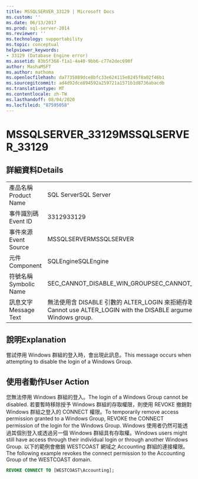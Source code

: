 ```yaml
---
title: MSSQLSERVER_33129 | Microsoft Docs
ms.custom: ''
ms.date: 06/13/2017
ms.prod: sql-server-2014
ms.reviewer: ''
ms.technology: supportability
ms.topic: conceptual
helpviewer_keywords:
- 33129 (Database Engine error)
ms.assetid: 83b5f368-f1a1-4a40-9bb6-c77e2dec690f
author: MashaMSFT
ms.author: mathoma
ms.openlocfilehash: da7735889dce8bfc33e624115e8245f8a02f46b1
ms.sourcegitcommit: ad4d92dce894592a259721a1571b1d8736abacdb
ms.translationtype: MT
ms.contentlocale: zh-TW
ms.lasthandoff: 08/04/2020
ms.locfileid: "87595058"
---
```

# <a name="mssqlserver_33129"></a><span data-ttu-id="bbdce-102">MSSQLSERVER_33129</span><span class="sxs-lookup"><span data-stu-id="bbdce-102">MSSQLSERVER_33129</span></span>
    
## <a name="details"></a><span data-ttu-id="bbdce-103">詳細資料</span><span class="sxs-lookup"><span data-stu-id="bbdce-103">Details</span></span>  
  
|||  
|-|-|  
|<span data-ttu-id="bbdce-104">產品名稱</span><span class="sxs-lookup"><span data-stu-id="bbdce-104">Product Name</span></span>|<span data-ttu-id="bbdce-105">SQL Server</span><span class="sxs-lookup"><span data-stu-id="bbdce-105">SQL Server</span></span>|  
|<span data-ttu-id="bbdce-106">事件識別碼</span><span class="sxs-lookup"><span data-stu-id="bbdce-106">Event ID</span></span>|<span data-ttu-id="bbdce-107">33129</span><span class="sxs-lookup"><span data-stu-id="bbdce-107">33129</span></span>|  
|<span data-ttu-id="bbdce-108">事件來源</span><span class="sxs-lookup"><span data-stu-id="bbdce-108">Event Source</span></span>|<span data-ttu-id="bbdce-109">MSSQLSERVER</span><span class="sxs-lookup"><span data-stu-id="bbdce-109">MSSQLSERVER</span></span>|  
|<span data-ttu-id="bbdce-110">元件</span><span class="sxs-lookup"><span data-stu-id="bbdce-110">Component</span></span>|<span data-ttu-id="bbdce-111">SQLEngine</span><span class="sxs-lookup"><span data-stu-id="bbdce-111">SQLEngine</span></span>|  
|<span data-ttu-id="bbdce-112">符號名稱</span><span class="sxs-lookup"><span data-stu-id="bbdce-112">Symbolic Name</span></span>|<span data-ttu-id="bbdce-113">SEC_CANNOT_DISABLE_WIN_GROUP</span><span class="sxs-lookup"><span data-stu-id="bbdce-113">SEC_CANNOT_DISABLE_WIN_GROUP</span></span>|  
|<span data-ttu-id="bbdce-114">訊息文字</span><span class="sxs-lookup"><span data-stu-id="bbdce-114">Message Text</span></span>|<span data-ttu-id="bbdce-115">無法使用含 DISABLE 引數的 ALTER_LOGIN 來拒絕存取 Windows 群組。</span><span class="sxs-lookup"><span data-stu-id="bbdce-115">Cannot use ALTER_LOGIN with the DISABLE argument to deny access to a Windows group.</span></span>|  
  
## <a name="explanation"></a><span data-ttu-id="bbdce-116">說明</span><span class="sxs-lookup"><span data-stu-id="bbdce-116">Explanation</span></span>  
 <span data-ttu-id="bbdce-117">嘗試停用 Windows 群組的登入時，會出現此訊息。</span><span class="sxs-lookup"><span data-stu-id="bbdce-117">This message occurs when attempting to disable the login of a Windows Group.</span></span>  
  
## <a name="user-action"></a><span data-ttu-id="bbdce-118">使用者動作</span><span class="sxs-lookup"><span data-stu-id="bbdce-118">User Action</span></span>  
 <span data-ttu-id="bbdce-119">您無法停用 Windows 群組的登入。</span><span class="sxs-lookup"><span data-stu-id="bbdce-119">The login of a Windows Group cannot be disabled.</span></span> <span data-ttu-id="bbdce-120">若要暫時移除授予 Windows 群組的存取權限，則使用 REVOKE 撤銷對 Windows 群組之登入的 CONNECT 權限。</span><span class="sxs-lookup"><span data-stu-id="bbdce-120">To temporarily remove access permission granted to a Windows Group, REVOKE the CONNECT permission of the login for the Windows Group.</span></span> <span data-ttu-id="bbdce-121">Windows 使用者仍然可能透過其個別登入或透過另一個 Windows 群組具有存取權。</span><span class="sxs-lookup"><span data-stu-id="bbdce-121">Windows users might still have access through their individual login or through another Windows Group.</span></span> <span data-ttu-id="bbdce-122">以下的範例會撤銷 WESTCOAST 網域之 Accounting 群組的連接權限。</span><span class="sxs-lookup"><span data-stu-id="bbdce-122">The following example revokes the connect permission to the Accounting Group of the WESTCOAST domain.</span></span>  
  
```sql  
REVOKE CONNECT TO [WESTCOAST\Accounting];  
```  
  
  
